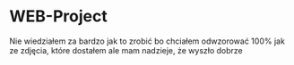# WEB-Project

Nie wiedziałem za bardzo jak to zrobić bo chciałem odwzorować 100% jak ze zdjęcia, które dostałem ale mam nadzieje, że wyszło dobrze
